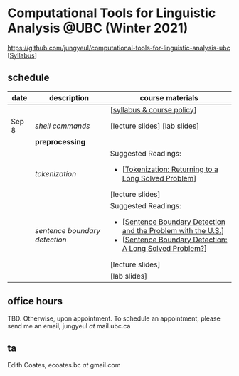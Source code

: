 # Computational Tools for Linguistic Analysis @UBC (Winter 2021)

https://github.com/jungyeul/computational-tools-for-linguistic-analysis-ubc [[Syllabus](https://www.overleaf.com/)]

## schedule
| date |	description	 |course materials |
| ------------ | ------------ | ------------  |
|  |  | [[syllabus & course policy]()] |
| Sep 8 | *shell commands*  |[lecture slides] [lab slides] |
|  | **preprocessing**  | |
|  |  *tokenization*  |  Suggested Readings:  <ul><li>[[Tokenization: Returning to a Long Solved Problem](http://aclweb.org/anthology/P/P12/P12-2074.pdf)]</li></ul> [lecture slides] |
|   | *sentence boundary detection*   |   Suggested Readings:  <ul><li>[[Sentence Boundary Detection and the Problem with the U.S.](http://aclweb.org/anthology/N/N09/N09-2061.pdf)]</li><li>[[Sentence Boundary Detection: A Long Solved Problem?](http://aclweb.org/anthology/C/C12/C12-2096.pdf)]</li></ul> [lecture slides] |
|  |   | [lab slides]|

## office hours
TBD. Otherwise, upon appointment. To schedule an appointment, please send me an email, jungyeul _at_ mail.ubc.ca

## ta
Edith Coates, ecoates.bc _at_ gmail.com

